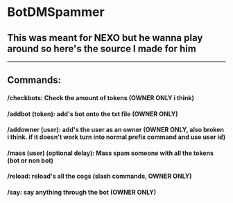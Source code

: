 # BotDMSpammer

## This was meant for NEXO but he wanna play around so here's the source I made for him

-------------------------------------------------------------------

## Commands:
#### /checkbots: Check the amount of tokens (OWNER ONLY i think)
#### /addbot (token): add's bot onto the txt file (OWNER ONLY)
#### /addowner (user): add's the user as an owner (OWNER ONLY, also broken i think. if it doesn't work turn into normal prefix command and use user id)
#### /mass (user) (optional delay): Mass spam someone with all the tokens (bot or non bot)
#### /reload: reload's all the cogs (slash commands, OWNER ONLY)
#### /say: say anything through the bot (OWNER ONLY)


